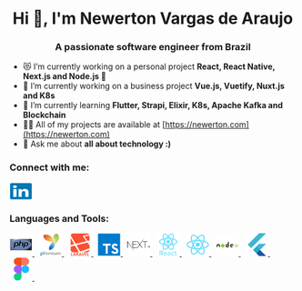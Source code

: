 <h1 align="center">Hi 👋, I'm Newerton Vargas de Araujo</h1>
<h3 align="center">A passionate software engineer from Brazil</h3>

- 😻 I’m currently working on a personal project **React, React Native, Next.js and Node.js 💜**
- 🏢 I’m currently working on a business project **Vue.js, Vuetify, Nuxt.js and K8s**
- 🌱 I’m currently learning **Flutter, Strapi, Elixir, K8s, Apache Kafka and Blockchain**
- 👨‍💻 All of my projects are available at [https://newerton.com](https://newerton.com)
- 💬 Ask me about **all about technology :)**

<h3 align="left">Connect with me:</h3>
<p align="left">
  <a href="https://linkedin.com/in/newerton" target="blank">
    <img align="center" src="https://raw.githubusercontent.com/newerton/newerton/master/images/linkedin/linkedin-original.svg" alt="newerton" height="30" width="40" />
  </a>
</p>

<h3 align="left">Languages and Tools:</h3>
<p align="left"> 
  <a href="https://www.php.net" target="_blank"> <img src="https://raw.githubusercontent.com/newerton/newerton/master/images/php/php-original.svg" alt="php" width="40" height="40"/> </a> &nbsp;
  <a href="https://www.yiiframework.com/" target="_blank"> <img src="https://raw.githubusercontent.com/newerton/newerton/master/images/yii/yii-original-wordmark.svg" alt="laravel" width="40" height="40"/> </a> &nbsp;
  <a href="https://laravel.com/" target="_blank"> <img src="https://raw.githubusercontent.com/newerton/newerton/master/images/laravel/laravel-plain-wordmark.svg" alt="laravel" width="40" height="40"/> </a> &nbsp;
  <a href="https://www.typescriptlang.org/" target="_blank"> <img src="https://raw.githubusercontent.com/newerton/newerton/master/images/typescript/typescript-original.svg" alt="typescript" width="40" height="40"/> </a> &nbsp;
  <a href="https://nextjs.org/" target="_blank" bgcolor="white"> <img src="https://raw.githubusercontent.com/newerton/newerton/master/images/nextjs/nextjs-original-wordmark.svg" alt="nextjs" width="40" height="40"/> </a> &nbsp;
  <a href="https://reactjs.org/" target="_blank"> <img src="https://raw.githubusercontent.com/newerton/newerton/master/images/react/react-original-wordmark.svg" alt="react" width="40" height="40"/> </a> &nbsp;
  <a href="https://reactnative.dev/" target="_blank"> <img src="https://raw.githubusercontent.com/newerton/newerton/master/images/react/react-original.svg" alt="reactnative" width="40" height="40"/> </a> &nbsp;
  <a href="https://nodejs.org" target="_blank"> <img src="https://raw.githubusercontent.com/newerton/newerton/master/images/nodejs/nodejs-original-wordmark.svg" alt="nodejs" width="40" height="40"/> </a> &nbsp;
  <a href="https://flutter.dev" target="_blank"> <img src="https://raw.githubusercontent.com/newerton/newerton/master/images/flutter/flutter-original.svg" alt="flutter" width="40" height="40"/> </a> &nbsp;
  <a href="https://www.figma.com/" target="_blank"> <img src="https://raw.githubusercontent.com/newerton/newerton/master/images/figma/figma-original.svg" alt="figma" width="40" height="40"/> </a> &nbsp;
</p>

<!--
**newerton/newerton** is a ✨ _special_ ✨ repository because its `README.md` (this file) appears on your GitHub profile.

Here are some ideas to get you started:

- 🔭 I’m currently working on ...
- 🌱 I’m currently learning ...
- 👯 I’m looking to collaborate on ...
- 🤔 I’m looking for help with ...
- 💬 Ask me about ...
- 📫 How to reach me: ...
- 😄 Pronouns: ...
- ⚡ Fun fact: ...
-->

